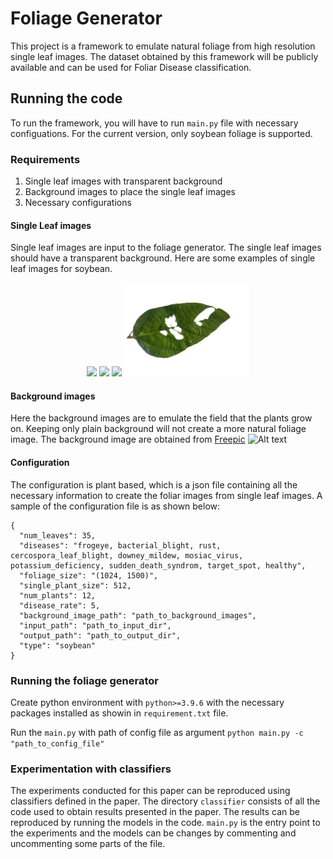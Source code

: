 # Foliage Generator

This project is a framework to emulate natural foliage from high resolution single leaf images.
The dataset obtained by this framework will be publicly available and can be used for Foliar Disease
classification.

## Running the code

To run the framework, you will have to run `main.py` file with necessary configuations.
For the current version, only soybean foliage is supported. 

### Requirements
1. Single leaf images with transparent background
2. Background images to place the single leaf images
3. Necessary configurations


#### Single Leaf images
Single leaf images are input to the foliage generator. The single leaf images should have a transparent background.
Here are some examples of single leaf images for soybean. 
<p align="center">
  <img src="src/sample_single_leaf/bacterial_blight_1.png" width="200"/>
  <img src="src/sample_single_leaf/potassium_deficiency_2.png" width="200"/>
  <img src="src/sample_single_leaf/downey_mildew_2.png" width="200"/>
  <img src="src/sample_single_leaf/healthy_2.png" width="200"/>
</p>

#### Background images 
Here the background images are to emulate the field that the plants grow on. Keeping only plain 
background will not create a more natural foliage image. The background image are obtained from [Freepic](https://www.freepik.com/)
![Alt text](src/sample_single_leaf/img.png)

#### Configuration
The configuration is plant based, which is a json file containing all the necessary information to create the foliar images from single 
leaf images. A sample of the configuration file is as shown below:
```
{
  "num_leaves": 35,
  "diseases": "frogeye, bacterial_blight, rust, cercospora_leaf_blight, downey_mildew, mosiac_virus, potassium_deficiency, sudden_death_syndrom, target_spot, healthy",
  "foliage_size": "(1024, 1500)",
  "single_plant_size": 512,
  "num_plants": 12,
  "disease_rate": 5,
  "background_image_path": "path_to_background_images",
  "input_path": "path_to_input_dir",
  "output_path": "path_to_output_dir",
  "type": "soybean"
}
```

### Running the foliage generator

Create python environment with `python>=3.9.6` with the necessary packages installed as showin in `requirement.txt` file.

Run the `main.py` with path of config file as argument 
`python main.py -c "path_to_config_file"`

### Experimentation with classifiers
The experiments conducted for this paper can be reproduced using classifiers defined in the paper. 
The directory `classifier` consists of all the code used to obtain results presented in the paper. The results
can be reproduced by running the models in the code. `main.py` is the entry point to the experiments and the models can be changes by commenting and 
uncommenting some parts of the file.